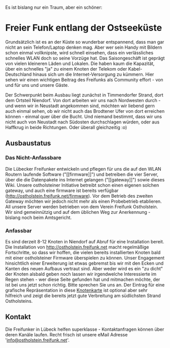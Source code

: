 Es ist bislang nur ein Traum, aber ein schöner:
# Freier Funk entlang der Ostseeküste

Grundsätzlich ist es an der Küste so wunderbar entspannend, dass man gar nicht an sein Telefon/Laptop denken mag. Aber wer sein Handy mit Bildern schon einmal vollknipste, wird schnell einsehen, dass ein verlässliches schnelles WLAN doch so seine Vorzüge hat. Das Saisongeschäft ist geprägt von vielen kleineren Läden und Lokalen. Die haben kaum die Kapazität, über ein schnelles "ja" zu einem Knoten der Telekom oder Kabel-Deutschland hinaus sich um die Internet-Versorgung zu kümmern. Hier sehen wir einen wichtigen Beitrag des Freifunks als Community effort - von und für uns und unsere Gäste.

Der Schwerpunkt beim Ausbau liegt zunächst in Timmendorfer Strand, dort dem Ortsteil Niendorf. Von dort arbeiten wir uns nach Nordwesten durch - und wenn wir in Neustadt angekommen sind, möchten wir liebend gern auch einmal sehen, ob wir nicht auch das Brodtener Ufer von dort erreichen können - einmal quer über die Bucht. Und niemand bestimmt, dass wir uns nicht auch von Neustadt nach Südosten durchschlagen würden, oder aus Haffkrug in beide Richtungen. Oder überall gleichzeitig :o)

## Ausbaustatus

### Das Nicht-Anfassbare

Die Lübecker Freifunker entwickeln und pflegen für uns die auf den WLAN Routern laufende Software ("[[firmware]]")  und betreiben die vier Server, über die die Datenpakete ins Internet gelangen ("[[gateway]]") sowie dieses Wiki. Unsere ostholsteiner Initiative betreibt schon einen eigenen solchen gateway, und auch eine firmware ist bereits verfügbar (http://ostholstein.freifunk.net/firmware). Vor dem Betrieb des zweiten Gateway möchten wir jedoch nicht mehr als einen Probebetrieb etablieren. All unsere Server werden betrieben von dem Verein Freifunk Ostholstein. Wir sind gemeinnützig und auf dem üblichen Weg zur Anerkennung - bislang noch beim Amtsgericht.

### Anfassbar

Es sind derzeit 8-12 Knoten in Niendorf auf Abruf für eine Installation bereit. Die Installation von http://ostholstein.freifunk.net macht regelmäßige Fortschritte, so dass wir hoffen, die vielen bereits installierten Knoten bald mit einer ostholsteiner Firmware überspielen zu können. Unser Engagement hinsichtlich einer Erweiterung ist etwas gebremst bis wir mit den Ecken und Kanten des neuen Aufbaus vertraut sind. Aber weder wird es ein "zu dicht"  der Knoten alsbald geben noch lassen wir irgendwelche Interessierte im Regen stehen - wer diese Seite gefunden hat und mitmachen möchte, der ist bei uns jetzt schon richtig. Bitte sprechen Sie uns an. Der Eintrag für eine grafische Repräsentation in diese [Knotenkarte](http://luebeck.freifunk.net/map/geomap.html) ist optional aber sehr hilfreich und zeigt die bereits jetzt gute Verbreitung am südlichsten Strand Ostholsteins.

## Kontakt

Die Freifunker in Lübeck helfen superklasse - Kontaktanfragen können über deren Kanäle laufen. Recht frisch ist unsere eMail Adresse 'info@ostholstein.freifunk.net'.




